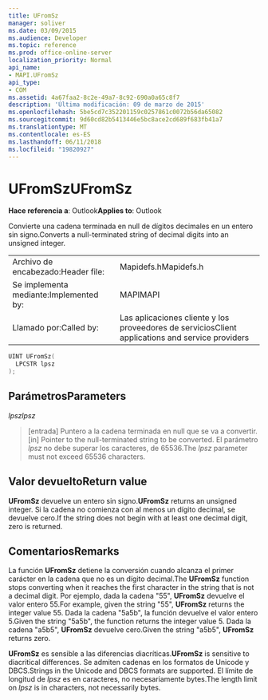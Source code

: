 ```yaml
---
title: UFromSz
manager: soliver
ms.date: 03/09/2015
ms.audience: Developer
ms.topic: reference
ms.prod: office-online-server
localization_priority: Normal
api_name:
- MAPI.UFromSz
api_type:
- COM
ms.assetid: 4a67faa2-8c2e-49a7-8c92-690a0a65c8f7
description: 'Última modificación: 09 de marzo de 2015'
ms.openlocfilehash: 5be5cd7c352201159c0257861c0072b56da65082
ms.sourcegitcommit: 9d60cd82b5413446e5bc8ace2cd689f683fb41a7
ms.translationtype: MT
ms.contentlocale: es-ES
ms.lasthandoff: 06/11/2018
ms.locfileid: "19820927"
---
```

# <a name="ufromsz"></a><span data-ttu-id="13152-103">UFromSz</span><span class="sxs-lookup"><span data-stu-id="13152-103">UFromSz</span></span>

  
  
<span data-ttu-id="13152-104">**Hace referencia a**: Outlook</span><span class="sxs-lookup"><span data-stu-id="13152-104">**Applies to**: Outlook</span></span> 
  
<span data-ttu-id="13152-105">Convierte una cadena terminada en null de dígitos decimales en un entero sin signo.</span><span class="sxs-lookup"><span data-stu-id="13152-105">Converts a null-terminated string of decimal digits into an unsigned integer.</span></span> 
  
|||
|:-----|:-----|
|<span data-ttu-id="13152-106">Archivo de encabezado:</span><span class="sxs-lookup"><span data-stu-id="13152-106">Header file:</span></span>  <br/> |<span data-ttu-id="13152-107">Mapidefs.h</span><span class="sxs-lookup"><span data-stu-id="13152-107">Mapidefs.h</span></span>  <br/> |
|<span data-ttu-id="13152-108">Se implementa mediante:</span><span class="sxs-lookup"><span data-stu-id="13152-108">Implemented by:</span></span>  <br/> |<span data-ttu-id="13152-109">MAPI</span><span class="sxs-lookup"><span data-stu-id="13152-109">MAPI</span></span>  <br/> |
|<span data-ttu-id="13152-110">Llamado por:</span><span class="sxs-lookup"><span data-stu-id="13152-110">Called by:</span></span>  <br/> |<span data-ttu-id="13152-111">Las aplicaciones cliente y los proveedores de servicios</span><span class="sxs-lookup"><span data-stu-id="13152-111">Client applications and service providers</span></span>  <br/> |
   
```cpp
UINT UFromSz(
  LPCSTR lpsz
);
```

## <a name="parameters"></a><span data-ttu-id="13152-112">Parámetros</span><span class="sxs-lookup"><span data-stu-id="13152-112">Parameters</span></span>

 <span data-ttu-id="13152-113">_lpsz_</span><span class="sxs-lookup"><span data-stu-id="13152-113">_lpsz_</span></span>
  
> <span data-ttu-id="13152-114">[entrada] Puntero a la cadena terminada en null que se va a convertir.</span><span class="sxs-lookup"><span data-stu-id="13152-114">[in] Pointer to the null-terminated string to be converted.</span></span> <span data-ttu-id="13152-115">El parámetro _lpsz_ no debe superar los caracteres, de 65536.</span><span class="sxs-lookup"><span data-stu-id="13152-115">The  _lpsz_ parameter must not exceed 65536 characters.</span></span> 
    
## <a name="return-value"></a><span data-ttu-id="13152-116">Valor devuelto</span><span class="sxs-lookup"><span data-stu-id="13152-116">Return value</span></span>

 <span data-ttu-id="13152-117">**UFromSz** devuelve un entero sin signo.</span><span class="sxs-lookup"><span data-stu-id="13152-117">**UFromSz** returns an unsigned integer.</span></span> <span data-ttu-id="13152-118">Si la cadena no comienza con al menos un dígito decimal, se devuelve cero.</span><span class="sxs-lookup"><span data-stu-id="13152-118">If the string does not begin with at least one decimal digit, zero is returned.</span></span> 
  
## <a name="remarks"></a><span data-ttu-id="13152-119">Comentarios</span><span class="sxs-lookup"><span data-stu-id="13152-119">Remarks</span></span>

<span data-ttu-id="13152-120">La función **UFromSz** detiene la conversión cuando alcanza el primer carácter en la cadena que no es un dígito decimal.</span><span class="sxs-lookup"><span data-stu-id="13152-120">The **UFromSz** function stops converting when it reaches the first character in the string that is not a decimal digit.</span></span> <span data-ttu-id="13152-121">Por ejemplo, dada la cadena "55", **UFromSz** devuelve el valor entero 55.</span><span class="sxs-lookup"><span data-stu-id="13152-121">For example, given the string "55", **UFromSz** returns the integer value 55.</span></span> <span data-ttu-id="13152-122">Dada la cadena "5a5b", la función devuelve el valor entero 5.</span><span class="sxs-lookup"><span data-stu-id="13152-122">Given the string "5a5b", the function returns the integer value 5.</span></span> <span data-ttu-id="13152-123">Dada la cadena "a5b5", **UFromSz** devuelve cero.</span><span class="sxs-lookup"><span data-stu-id="13152-123">Given the string "a5b5", **UFromSz** returns zero.</span></span> 
  
 <span data-ttu-id="13152-124">**UFromSz** es sensible a las diferencias diacríticas.</span><span class="sxs-lookup"><span data-stu-id="13152-124">**UFromSz** is sensitive to diacritical differences.</span></span> <span data-ttu-id="13152-125">Se admiten cadenas en los formatos de Unicode y DBCS.</span><span class="sxs-lookup"><span data-stu-id="13152-125">Strings in the Unicode and DBCS formats are supported.</span></span> <span data-ttu-id="13152-126">El límite de longitud de _lpsz_ es en caracteres, no necesariamente bytes.</span><span class="sxs-lookup"><span data-stu-id="13152-126">The length limit on  _lpsz_ is in characters, not necessarily bytes.</span></span> 
  

